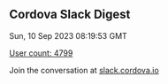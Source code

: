 ## Cordova Slack Digest
Sun, 10 Sep 2023 08:19:53 GMT

[User count: 4799](https://cordova.slack.com/)


Join the conversation at [slack.cordova.io](http://slack.cordova.io/)
